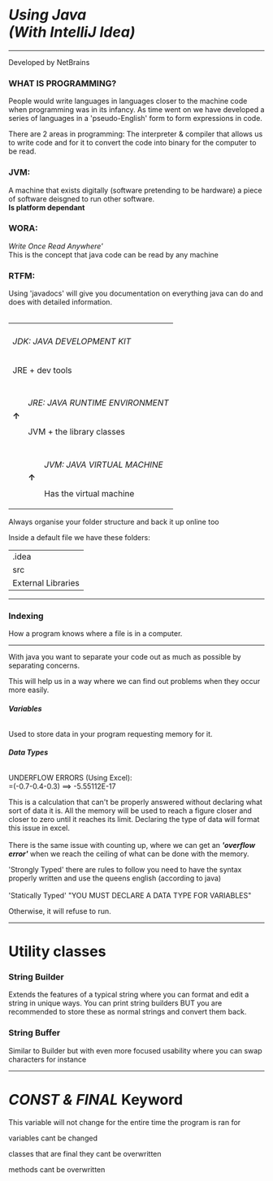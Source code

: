 # <i><b>Using Java</b><br>(With IntelliJ Idea)</i>
---
Developed by NetBrains

### WHAT IS PROGRAMMING?
People would write languages in languages closer to the machine code when programming was in its infancy.
As time went on we have developed a series of languages in a 'pseudo-English' form to form expressions in code.

There are 2 areas in programming: The interpreter & compiler that allows us to write code and for it to convert the code into binary for the computer to be read.

### JVM:
A machine that exists digitally (software pretending to be hardware) a piece of software deisgned to run other software.<br><b>Is platform dependant</b>

### WORA:
<i>Write Once Read Anywhere'</i><br> This is the concept that java code can be read by any machine

### RTFM:
Using 'javadocs' will give you documentation on everything java can do and does with detailed information.
<br><br>

<table>
  <tr>
    <td colspan=4>

  ###### JDK: JAVA DEVELOPMENT KIT
  JRE + dev tools
    </td>
  </tr>
  <tr>
    <td><b>&uarr;</b></td>
    <td colspan=3>

  ###### JRE: JAVA RUNTIME ENVIRONMENT
  JVM + the library classes
    </td>
  </tr>
  <tr>
    <td></td>
    <td><b>&uarr;</b></td>
    <td colspan=2>

  ###### JVM: JAVA VIRTUAL MACHINE
  Has the virtual machine
    </td>
  </tr>
</table>

Always organise your folder structure and back it up online too

Inside a default file we have these folders:<br>
<table>
<tr><td>.idea</td></tr>
<tr><td>src</td></tr>
<tr><td>External Libraries</table></tr>

---
### <b>Indexing</b>
How a program knows where a file is in a computer.

---
With java you want to separate your code out as much as possible by separating concerns.

This will help us in a way where we can find out problems when they occur  more easily.

###### <b>Variables</b>
Used to store data in your program requesting memory for it.


###### <b>Data Types</b>
UNDERFLOW ERRORS (Using Excel): <br>
=(-0.7-0.4-0.3)
==> -5.55112E-17

This is a calculation that can't be properly answered without declaring what sort of data it is. All the memory will be used to reach a figure closer and closer to zero until it reaches its limit. Declaring the type of data will format this issue in excel.
<br><br>
There is the same issue with counting up, where we can get an <i><b>'overflow error'</b></i> when we reach the ceiling of what can be done with the memory.


'Strongly Typed' there are rules to follow you need to have the syntax properly written and use the queens english (according to java)
<br><br>
'Statically Typed'
"YOU MUST DECLARE A DATA TYPE FOR VARIABLES"

Otherwise, it will refuse to run.

---
# Utility classes

### String Builder
Extends the features of a typical string where you can format and edit a string in unique ways.
You can print string builders BUT you are recommended to store these as normal strings and convert them back.

### String Buffer
Similar to Builder but with even more focused usability where you can swap characters for instance


---
# <i>CONST & FINAL</i> Keyword
This variable will not change for the entire time the program is ran for

variables cant be changed

classes that are final they cant be overwritten

methods cant be overwritten
